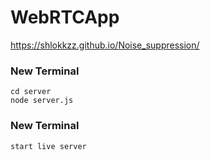 # WebRTCApp
https://shlokkzz.github.io/Noise_suppression/
### New Terminal
```
cd server
node server.js
```
### New Terminal
```
start live server
```
